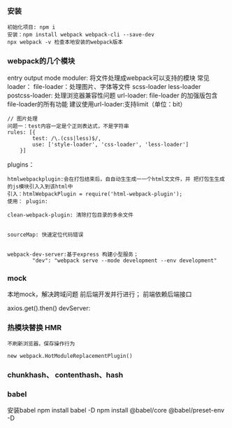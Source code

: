 ### 安装
    初始化项目: npm i 
    安装：npm install webpack webpack-cli --save-dev
    npx webpack -v 检查本地安装的webpack版本

### webpack的几个模块
entry
output
mode
moduler: 将文件处理成webpack可以支持的模块
    常见loader：
    file-loader：处理图片、字体等文件
    scss-loader
    less-loader
    postcss-loader: 处理浏览器兼容性问题
    url-loader: file-loader 的加强版包含file-loader的所有功能
    建议使用url-loader:支持limit（单位：bit）

    // 图片处理    
    问题一：test内容一定是个正则表达式，不是字符串
    rules: [{
            test: /\.(css|less)$/,
            use: ['style-loader', 'css-loader', 'less-loader']
        }]
plugins：

    htmlwebpackplugin:会在打包结束后，⾃自动⽣生成⼀一个html⽂文件，并 把打包⽣生成的js模块引⼊入到该html中
    引入：htmlWebpackPlugin = require('html-webpack-plugin');
    使用： plugin: 

    clean-webpack-plugin: 清除打包目录的多余文件


    sourceMap: 快速定位代码错误


    webpack-dev-server:基于express 构建小型服务；
            "dev": "webpack serve --mode development --env development"



### mock
本地mock，解决跨域问题
前后端开发并行进行；
前端依赖后端接口

axios.get().then()
devServer:
### 热模块替换 HMR
    不刷新浏览器，保存操作行为

    new webpack.HotModuleReplacementPlugin()

### chunkhash、 contenthash、hash


### babel
安装babel
npm install babel -D
npm install @babel/core @babel/preset-env -D